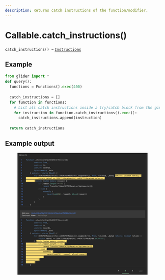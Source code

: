 ```yaml
---
description: Returns catch instructions of the function/modifier.
---
```


# Callable.catch\_instructions()

`catch_instructions() →` [`Instructions`](../instructions/)

## Example

```python
from glider import *
def query():
  functions = Functions().exec(400)

  catch_instructions = []
  for function in functions:
    # List all catch instructions inside a try/catch block from the given functions
    for instruction in function.catch_instructions().exec():
      catch_instructions.append(instruction)

  return catch_instructions
```

## Example output

<figure><img src="../../.gitbook/assets/image (1) (1) (1) (1) (1) (1) (1) (1) (1) (1) (1) (1) (1) (1) (1) (1) (1) (1) (1).png" alt=""><figcaption></figcaption></figure>

